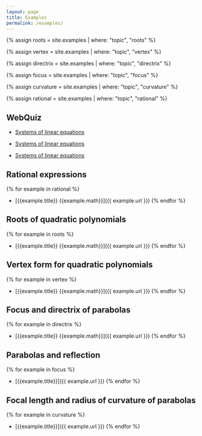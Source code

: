 ```yaml
---
layout: page
title: Examples
permalink: /examples/
---
```


{% assign roots = site.examples | where: "topic", "roots" %}

{% assign vertex = site.examples | where: "topic", "vertex" %}

{% assign directrix = site.examples | where: "topic", "directrix" %}

{% assign focus = site.examples | where: "topic", "focus" %}

{% assign curvature = site.examples | where: "topic", "curvature" %}

{% assign rational = site.examples | where: "topic", "rational" %}

## WebQuiz

- [Systems of linear equations](https://jordanbell.info/WebQuiz/wq1.html)

- [Systems of linear equations](https://jordanbell.info/WebQuiz/wq2.html)

- [Systems of linear equations](https://jordanbell.info/WebQuiz/wq3.html)


## Rational expressions

{% for example in rational %}
- [{{example.title}} {{example.math}}]({{ example.url }})
{% endfor %}

## Roots of quadratic polynomials

{% for example in roots %}
- [{{example.title}} {{example.math}}]({{ example.url }})
{% endfor %}

## Vertex form for quadratic polynomials

{% for example in vertex %}
- [{{example.title}} {{example.math}}]({{ example.url }})
{% endfor %}

## Focus and directrix of parabolas

{% for example in directrix %}
- [{{example.title}} {{example.math}}]({{ example.url }})
{% endfor %}

## Parabolas and reflection

{% for example in focus %}
- [{{example.title}}]({{ example.url }})
{% endfor %}

## Focal length and radius of curvature of parabolas

{% for example in curvature %}
- [{{example.title}}]({{ example.url }})
{% endfor %}

<!--
## GM

{% for exercise in site.gm %}
- [{{ exercise.title}}]({{ exercise.url }})
{% endfor %}
-->
